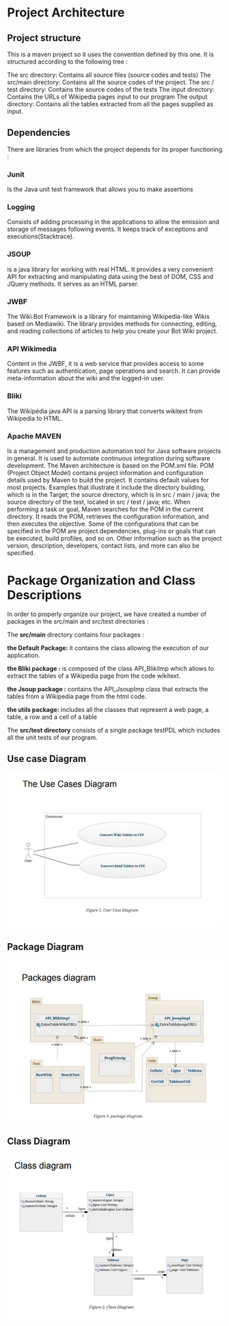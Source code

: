 
# Project Architecture

## Project structure 
This is a maven project so it uses the convention defined by this one. It is structured according to the following tree :

The src directory: Contains all source files (source codes and tests)
The src/main directory: Contains all the source codes of the project.
The src / test directory: Contains the source codes of the tests
The input directory: Contains the URLs of Wikipedia pages input to our program
The output directory: Contains all the tables extracted from all the pages supplied as input.

## Dependencies
There are libraries from which the project depends for its proper functioning :

### Junit
Is the Java unit test framework that allows you to make assertions

### Logging
Consists of adding processing in the applications to allow the emission and storage of messages following events. It keeps track of exceptions and executions(Stacktrace).

### JSOUP
is a java library for working with real HTML. It provides a very convenient API for extracting and manipulating data using the best of DOM, CSS and JQuery methods. It serves as an HTML parser.

### JWBF
The Wiki Bot Framework is a library for maintaining Wikipedia-like Wikis based on Mediawiki. The library provides methods for connecting, editing, and reading collections of articles to help you create your Bot Wiki project.

### API Wikimedia
Content in the JWBF, it is a web service that provides access to some features such as authentication, page operations and search. It can provide meta-information about the wiki and the logged-in user.
### Bliki
The Wikipédia java API is a parsing library that converts wikitext from Wikipedia to HTML.

### Apache MAVEN
Is a management and production automation tool for Java software projects in general. It is used to automate continuous integration during software development.
The Maven architecture is based on the POM.xml file.
POM (Project Object Model) contains project information and configuration details used by Maven to build the project.
It contains default values ​​for most projects. Examples that illustrate it include the directory building, which is in the Target; 
the source directory, which is in src / main / java; the source directory of the test, located in src / test / java; etc.
When performing a task or goal, Maven searches for the POM in the current directory. It reads the POM, retrieves the configuration information, and then executes the objective.
Some of the configurations that can be specified in the POM are project dependencies, plug-ins or goals that can be executed, build profiles, and so on. Other information such as the project version, description, developers, contact lists, and more can also be specified.

# Package Organization and Class Descriptions

In order to properly organize our project, we have created a number of packages in the src/main and src/test directories :

The **src/main** directory contains four packages :

**the Default Package:** it contains the class allowing the execution of our application.

**the Bliki package :** is composed of the class API_BlikiImp which allows to extract the tables of a Wikipedia page from the code wikitext.

**the Jsoup package :** contains the API_JsoupImp class that extracts the tables from a Wikipedia page from the html code.

**the utils package:** includes all the classes that represent a web page, a table, a row and a cell of a table

The **src/test directory** consists of a single package  testPDL which includes all the unit tests of our program.

## Use case Diagram
<img src="use case.PNG" alt="Use case diagram" />

## Package Diagram
<img src="diagram pakcage.PNG" alt="packages diagram" />

## Class Diagram
<img src="diagram class.PNG" alt="class diagram" />

